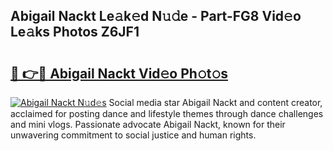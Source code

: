 ## Abigail Nackt Le𝚊k𝚎d N𝚞𝚍e - Part-FG8 Vid𝚎o Le𝚊ks Photos Z6JF1

# <h2><a href="http://fb7xpj7.evod.top/?m=Abigail+Nackt">🔗 👉🔴 Abigail Nackt Vid𝚎o Ph𝚘t𝚘s</a></h2>

[![Abigail Nackt N𝚞d𝚎s](https://i.imgur.com/8V9OHl7.gif)](http://fb7xpj7.evod.top/?m=Abigail+Nackt)
Social media star Abigail Nackt and content creator, acclaimed for posting dance and lifestyle themes through dance challenges and mini vlogs. Passionate advocate Abigail Nackt, known for their unwavering commitment to social justice and human rights. 
